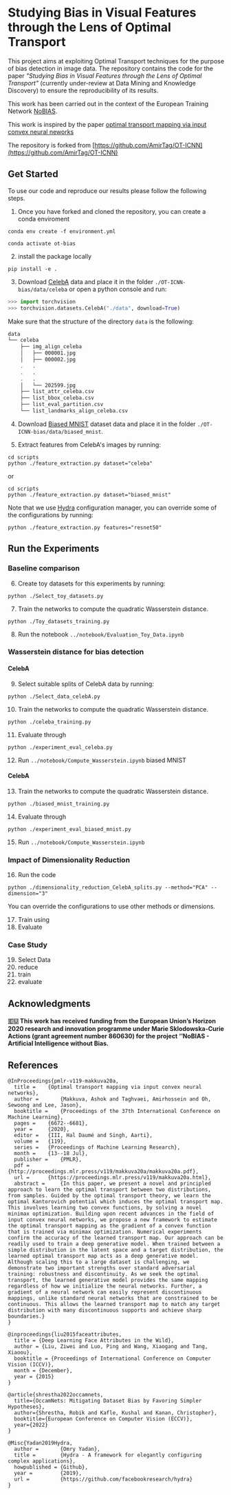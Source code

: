 # Studying Bias in Visual Features through the Lens of Optimal Transport
This project aims at exploiting Optimal Transport techniques for the purpose of bias detection in image data. The repository contains the code for the paper *"Studying Bias in Visual Features through the Lens of Optimal Transport"* (currently under-review at Data Mining and Knowledge Discovery) to ensure the reproducibility of its results. 

This work has been carried out in the context of the European Training Network [NoBIAS](https://nobias-project.eu).

This work is inspired by the paper [optimal transport mapping via input convex neural neworks](https://arxiv.org/abs/1908.10962)

The repository is forked from [https://github.com/AmirTag/OT-ICNN](https://github.com/AmirTag/OT-ICNN)

## Get Started 
To use our code and reproduce our results please follow the following steps. 


1. Once you have forked and cloned the repository, you can create a conda enviroment 

```console
conda env create -f environment.yml

conda activate ot-bias
```
2. install the package locally
```console
pip install -e .
```

3. Download [CelebA](https://www.kaggle.com/datasets/jessicali9530/celeba-dataset) data and place it in the folder ```./OT-ICNN-bias/data/celeba``` or open a python console and run:
```python
>>> import torchvision
>>> torchvision.datasets.CelebA("./data", download=True)
```
Make sure that the structure of the directory ```data``` is the following:

```bash
data
└── celeba
    ├── img_align_celeba
    │   ├── 000001.jpg
    │   ├── 000002.jpg
    .   .
    .   .
    .   .
    │   └── 202599.jpg
    ├── list_attr_celeba.csv
    ├── list_bbox_celeba.csv
    ├── list_eval_partition.csv
    └── list_landmarks_align_celeba.csv

```
4. Download [Biased MNIST](https://github.com/erobic/occam-nets-v1) dataset data and place it in the folder ```./OT-ICNN-bias/data/biased_mnist```.


5. Extract features from CelebA's images by running:
```console
cd scripts
python ./feature_extraction.py dataset="celeba"
```
or
```console
cd scripts
python ./feature_extraction.py dataset="biased_mnist"
```

Note that we use [Hydra](https://hydra.cc/docs/intro/) configuration manager, you can override some of the configurations by running:
```console
python ./feature_extraction.py features="resnet50"
```

## Run the Experiments
### Baseline comparison
6. Create toy datasets for this experiments by running:
```console
python ./Select_toy_datasets.py
```

7. Train the networks to compute the quadratic Wasserstein distance.
```console
python ./Toy_datasets_training.py
```

8. Run the notebook ```../notebook/Evaluation_Toy_Data.ipynb```

### Wasserstein distance for bias detection
#### CelebA
9. Select suitable splits of CelebA data by running:
```console
python ./Select_data_celebA.py
```

10. Train the networks to compute the quadratic Wasserstein distance.
```console
python ./celeba_training.py
```
11. Evaluate through 
```console
python ./experiment_eval_celeba.py
```
12. Run ```../notebook/Compute_Wasserstein.ipynb```
biased MNIST
#### CelebA

13. Train the networks to compute the quadratic Wasserstein distance.
```console
python ./biased_mnist_training.py
```

14. Evaluate through 
```console
python ./experiment_eval_biased_mnist.py
```

15. Run ```../notebook/Compute_Wasserstein.ipynb```

### Impact of Dimensionality Reduction

16. Run the code
```console
python ./dimensionality_reduction_CelebA_splits.py --method="PCA" --dimension="3"
```
You can  override the configurations to use other methods or dimensions.

17. Train using
18. Evaluate

### Case Study
19.  Select Data
20. reduce
21. train 
22. evaluate


## Acknowledgments
#### :eu: This work has received funding from the European Union’s Horizon 2020 research and innovation programme under Marie Sklodowska-Curie Actions (grant agreement number 860630) for the project ‘’NoBIAS - Artificial Intelligence without Bias.

## References 
```
@InProceedings{pmlr-v119-makkuva20a,
  title = 	 {Optimal transport mapping via input convex neural networks},
  author =       {Makkuva, Ashok and Taghvaei, Amirhossein and Oh, Sewoong and Lee, Jason},
  booktitle = 	 {Proceedings of the 37th International Conference on Machine Learning},
  pages = 	 {6672--6681},
  year = 	 {2020},
  editor = 	 {III, Hal Daumé and Singh, Aarti},
  volume = 	 {119},
  series = 	 {Proceedings of Machine Learning Research},
  month = 	 {13--18 Jul},
  publisher =    {PMLR},
  pdf = 	 {http://proceedings.mlr.press/v119/makkuva20a/makkuva20a.pdf},
  url = 	 {https://proceedings.mlr.press/v119/makkuva20a.html},
  abstract = 	 {In this paper, we present a novel and principled approach to learn the optimal transport between two distributions, from samples. Guided by the optimal transport theory, we learn the optimal Kantorovich potential which induces the optimal transport map. This involves learning two convex functions, by solving a novel minimax optimization. Building upon recent advances in the field of input convex neural networks, we propose a new framework to estimate the optimal transport mapping as the gradient of a convex function that is trained via minimax optimization. Numerical experiments confirm the accuracy of the learned transport map. Our approach can be readily used to train a deep generative model. When trained between a simple distribution in the latent space and a target distribution, the learned optimal transport map acts as a deep generative model. Although scaling this to a large dataset is challenging, we demonstrate two important strengths over standard adversarial training: robustness and discontinuity. As we seek the optimal transport, the learned generative model provides the same mapping regardless of how we initialize the neural networks. Further, a gradient of a neural network can easily represent discontinuous mappings, unlike standard neural networks that are constrained to be continuous. This allows the learned transport map to match any target distribution with many discontinuous supports and achieve sharp boundaries.}
}

@inproceedings{liu2015faceattributes,
  title = {Deep Learning Face Attributes in the Wild},
  author = {Liu, Ziwei and Luo, Ping and Wang, Xiaogang and Tang, Xiaoou},
  booktitle = {Proceedings of International Conference on Computer Vision (ICCV)},
  month = {December},
  year = {2015} 
}

@article{shrestha2022occamnets,
  title={OccamNets: Mitigating Dataset Bias by Favoring Simpler Hypotheses},
  author={Shrestha, Robik and Kafle, Kushal and Kanan, Christopher},
  booktitle={European Conference on Computer Vision (ECCV)},
  year={2022}
}

@Misc{Yadan2019Hydra,
  author =       {Omry Yadan},
  title =        {Hydra - A framework for elegantly configuring complex applications},
  howpublished = {Github},
  year =         {2019},
  url =          {https://github.com/facebookresearch/hydra}
}
```
